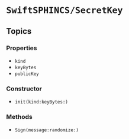 # ``SwiftSPHINCS/SecretKey``

## Topics

### Properties

- ``kind``
- ``keyBytes``
- ``publicKey``

### Constructor

- ``init(kind:keyBytes:)``

### Methods

- ``Sign(message:randomize:)``

